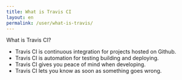 ```yaml
---
title: What is Travis CI
layout: en
permalink: /user/what-is-travis/
---
```


What is Travis CI?

* Travis CI is continuous integration for projects hosted on Github.
* Travis CI is automation for testing building and deploying.
* Travis CI gives you peace of mind when developing.
* Travis CI lets you know as soon as something goes wrong.
